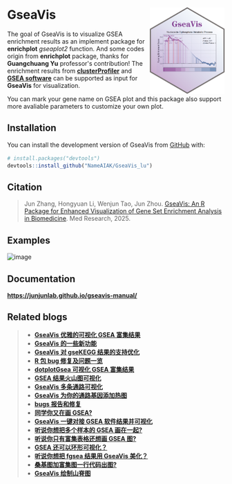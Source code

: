 
# GseaVis <img src="man/gseaVis-logo.png" align="right" height="200" />

<!-- badges: start -->

The goal of GseaVis is to visualize GSEA enrichment results as an implement package for **enrichplot** _gseaplot2_ function. And some codes origin from **enrichplot** package, thanks for **Guangchuang Yu** professor's contribution! The enrichment results from [**clusterProfiler**](https://github.com/YuLab-SMU/clusterProfiler) and [**GSEA software**](http://www.gsea-msigdb.org/gsea/index.jsp) can be supported as input for **GseaVis** for visualization.

You can mark your gene name on GSEA plot and this package also support more avaliable parameters to customize your own plot.

<!-- badges: end -->

## Installation

You can install the development version of GseaVis from [GitHub](https://github.com/) with:

``` r
# install.packages("devtools")
devtools::install_github("NameAIAK/GseaVis_lu")
```

## Citation

> Jun Zhang, Hongyuan Li, Wenjun Tao, Jun Zhou. [GseaVis: An R Package for Enhanced Visualization of Gene Set Enrichment Analysis in Biomedicine](https://onlinelibrary.wiley.com/doi/full/10.1002/mdr2.70000). Med Research, 2025.

## Examples

![image](https://user-images.githubusercontent.com/64965509/198213474-43775942-1a40-4603-b1f8-2c2b0f2778e7.png)

## Documentation

**https://junjunlab.github.io/gseavis-manual/**

## Related blogs

> - [**GseaVis 优雅的可视化 GSEA 富集结果**](https://mp.weixin.qq.com/s?__biz=MzkyMTI1MTYxNA==&mid=2247501276&idx=1&sn=dce53570ae507affd283ade6bf13e635&chksm=c184ffadf6f376bb877733ac98f1bae3dbe3d1f1e019d9dc044e976dfc0f4197d6df832ea074&token=503374955&lang=zh_CN#rd)
> - [**GseaVis 的一些新功能**](https://mp.weixin.qq.com/s?__biz=MzkyMTI1MTYxNA==&mid=2247503821&idx=1&sn=452994f7744ef4ae9b0a84cfc82be016&chksm=c184f5bcf6f37caa2b30f5994e63ccf451f16e1f9e75db5131bc6004b3d0d91db048a44a0434&token=503374955&lang=zh_CN#rd)
> - [**GseaVis 对 gseKEGG 结果的支持优化**](https://mp.weixin.qq.com/s?__biz=MzkyMTI1MTYxNA==&mid=2247504498&idx=1&sn=9397b6e0ba0142e73df648bb86486003&chksm=c184e803f6f36115ccaf03dc792886a8cc5ea27e7b6c6e78282c022ad57bc73a7ee00d60d0e7&token=503374955&lang=zh_CN#rd)
> - [**R 包 bug 修复及问题一览**](https://mp.weixin.qq.com/s?__biz=MzkyMTI1MTYxNA==&mid=2247506202&idx=1&sn=e0e464ea398b5f53660109dc1bb82ea5&chksm=c184e36bf6f36a7d86509fd6a691c8e421b9143867664f0c18b5b010d558f4f37eccd2992aa9&token=503374955&lang=zh_CN#rd)
> - [**dotplotGsea 可视化 GSEA 富集结果**](https://mp.weixin.qq.com/s?__biz=MzkyMTI1MTYxNA==&mid=2247506271&idx=1&sn=74c8eabda17915d1931bc6fec7e054f2&chksm=c184e32ef6f36a38974b53c7586a00d192753e691be0ce09cfe501e4ea493ec1c2bbfbce25bc&token=503374955&lang=zh_CN#rd)
> - [**GSEA 结果火山图可视化**](https://mp.weixin.qq.com/s?__biz=MzkyMTI1MTYxNA==&mid=2247506419&idx=1&sn=f9ad91a426fc6ef1f6fe7e5ce0343845&chksm=c184e382f6f36a94c5ac6cdd662eb69ef6736d778c64635ada874d6f512f5cd91935047cfd72&token=503374955&lang=zh_CN#rd)
> - [**GseaVis 多条通路可视化**](https://mp.weixin.qq.com/s?__biz=MzkyMTI1MTYxNA==&mid=2247506468&idx=1&sn=784d933d674ebaa7eb47cc02597a8437&chksm=c184e055f6f3694356c618a07299d6215c1a87521bab4553b2b34938ae7799d1bd9927306fa2&token=503374955&lang=zh_CN#rd)
> - [**GseaVis 为你的通路基因添加热图**](https://mp.weixin.qq.com/s?__biz=MzkyMTI1MTYxNA==&mid=2247506582&idx=1&sn=24994c3eb73d5c30d5c56ae4894151a6&chksm=c184e0e7f6f369f151009e47e59a0ddbb7727dcd4dce8503f8fe861f1cf08103439b791a3eec&token=503374955&lang=zh_CN#rd)
> - [**bugs 报告和修复**](https://mp.weixin.qq.com/s?__biz=MzkyMTI1MTYxNA==&mid=2247507735&idx=1&sn=d8236c12a07beecc5d6c181b196a9a78&chksm=c184e566f6f36c7072f382be27259127b4fa9c0b1228c891f5cfc35869861b3d9b8f6e9b0824&token=139164705&lang=zh_CN#rd)
> - [**同学你又在画 GSEA?**](https://mp.weixin.qq.com/s?__biz=MzkyMTI1MTYxNA==&mid=2247507943&idx=1&sn=2dc950650892f93a53eb1ef9abab6555&chksm=c184e596f6f36c8073acb3b614897062249c9b51c3aff4657dc9156670a9ff7a99df78dc7787&token=495330596&lang=zh_CN#rd)
> - [**GseaVis 一键对接 GSEA 软件结果并可视化**](https://mp.weixin.qq.com/s?__biz=MzkyMTI1MTYxNA==&mid=2247508126&idx=1&sn=99fb4220166f8865762a6c2eb495ebe4&chksm=c1849aeff6f313f98b412186a5139e72ebb147f1899c00e7919899be6849f604667d987a1090&token=1432898004&lang=zh_CN#rd)
> - [**听说你想把多个样本的 GSEA 画在一起?**](https://mp.weixin.qq.com/s?__biz=MzkyMTI1MTYxNA==&mid=2247509949&idx=1&sn=712115d6aba5e45c19da2905308cfe3b&chksm=c1849dccf6f314da0d6af67f840410256c03d7bcefe5a576bc7babe46422bdf61c8cc44b81b2&token=353110902&lang=zh_CN#rd)
> - [**听说你只有富集表格还想画 GSEA 图?**](https://mp.weixin.qq.com/s?__biz=MzkyMTI1MTYxNA==&mid=2247512646&idx=1&sn=d9241b243771dcb355c74fd1a7f9431c&chksm=c1848837f6f301216f9d4c06659f01814b54994b552b5f15d9df9c5b227f417288a7cd4061e6&token=1853819831&lang=zh_CN#rd)
> - [**GSEA 还可以环形可视化？**](https://mp.weixin.qq.com/s?__biz=MzkyMTI1MTYxNA==&mid=2247514139&idx=1&sn=eae730e19b0ba2fa1f90dfb3ac10c582&chksm=c184826af6f30b7caa9d07c496d8237d44e01c9440bea1d0ac8b73846871a05e178392d0c2dc&token=1396583615&lang=zh_CN#rd)
> - [**听说你想把 fgsea 结果用 GseaVis 美化？**](https://mp.weixin.qq.com/s?__biz=MzkyMTI1MTYxNA==&mid=2247514164&idx=1&sn=0b7278817ff0a773cdfd89d3e373576f&chksm=c1848245f6f30b53b8ed7138363e72ec8a882d34f454a463a7ce79b840153c91712045ef1f97&token=1396583615&lang=zh_CN#rd)
> - [**桑基图加富集图一行代码出图?**](https://mp.weixin.qq.com/s?__biz=MzkyMTI1MTYxNA==&mid=2247513953&idx=1&sn=7c9eb4545986fa9187cdd66cae8b1456&chksm=c1848d10f6f30406d0bc3a86b3aa0150eb7191aea24bc4b9e366e0c04bc0be13a0a382253dfa&token=96515316&lang=zh_CN#rd)
> - [**GseaVis 绘制山脊图**](https://mp.weixin.qq.com/s/yOB9kFWtNYAqMLHoZ765eg?token=1296025231&lang=zh_CN)

